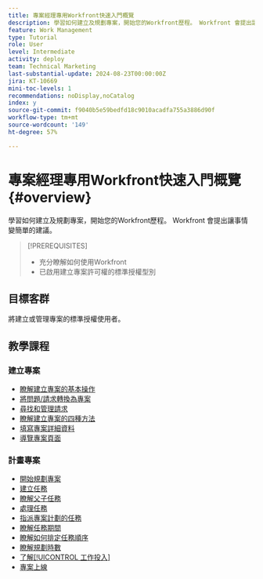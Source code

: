 ```yaml
---
title: 專案經理專用Workfront快速入門概覽
description: 學習如何建立及規劃專案，開始您的Workfront歷程。 Workfront 會提出讓事情變簡單的建議。
feature: Work Management
type: Tutorial
role: User
level: Intermediate
activity: deploy
team: Technical Marketing
last-substantial-update: 2024-08-23T00:00:00Z
jira: KT-10669
mini-toc-levels: 1
recommendations: noDisplay,noCatalog
index: y
source-git-commit: f9040b5e59bedfd18c9010acadfa755a3886d90f
workflow-type: tm+mt
source-wordcount: '149'
ht-degree: 57%

---
```



# 專案經理專用Workfront快速入門概覽 {#overview}

學習如何建立及規劃專案，開始您的Workfront歷程。 Workfront 會提出讓事情變簡單的建議。

>[!PREREQUISITES]
>
>* 充分瞭解如何使用Workfront
>* 已啟用建立專案許可權的標準授權型別


## 目標客群

將建立或管理專案的標準授權使用者。

## 教學課程

### 建立專案

* [瞭解建立專案的基本操作](/help/manage-work/projects/understand-basic-project-creation.md)
* [將問題/請求轉換為專案](/help/manage-work/issues-requests/create-a-project-from-a-request.md)
* [尋找和管理請求](/help/manage-work/issues-requests/find-requests.md)
* [瞭解建立專案的四種方法](/help/manage-work/projects/understand-other-ways-to-create-projects.md)
* [填寫專案詳細資料](/help/manage-work/projects/fill-in-the-project-details.md)
* [導覽專案頁面](/help/manage-work/projects/navigate-the-project-page.md)


### 計畫專案

* [開始規劃專案](/help/manage-work/projects/getting-started-plan-a-project.md)
* [建立任務](/help/manage-work/tasks/how-to-create-tasks.md)
* [瞭解父子任務](/help/manage-work/tasks/understand-parent-child-tasks.md)
* [處理任務](/help/manage-work/tasks/work-with-tasks.md)
* [指派專案計劃的任務](/help/manage-work/tasks/assign-tasks-from-the-project-plan.md)
* [瞭解任務期間](/help/manage-work/tasks/understand-task-durations.md)
* [瞭解如何排定任務順序](/help/manage-work/tasks/learn-to-sequence-tasks.md)
* [瞭解規劃時數](/help/manage-work/tasks/understand-planned-hours.md)
* [了解[!UICONTROL 工作投入]](/help/manage-work/tasks/understand-work-effort.md)
* [專案上線](/help/manage-work/projects/take-a-project-live.md)

